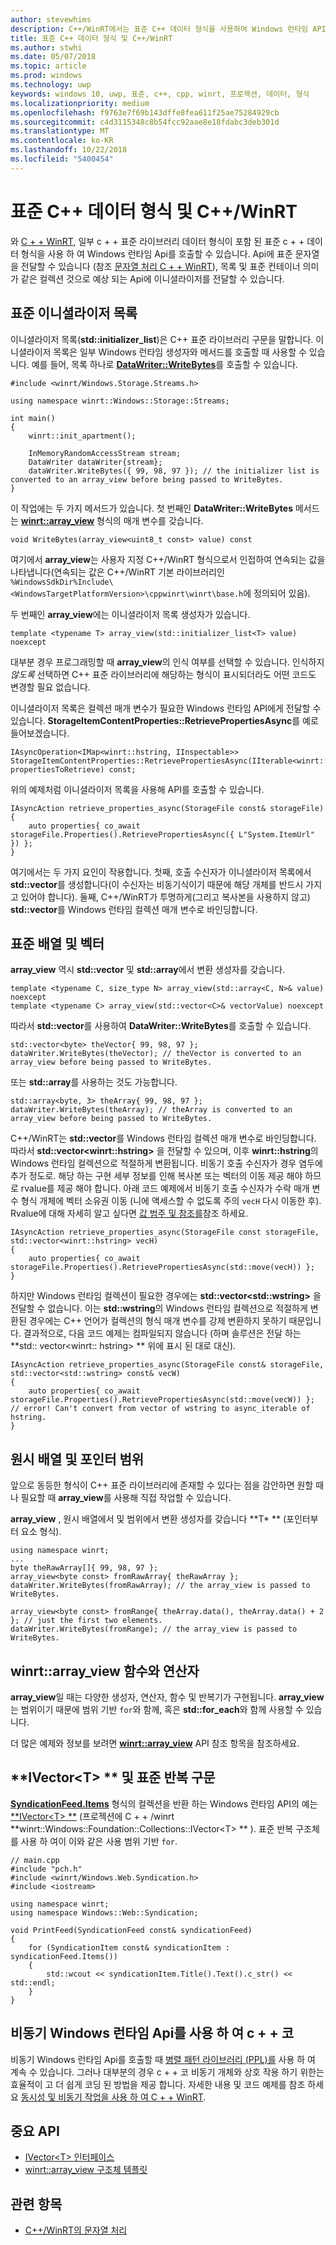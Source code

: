 ```yaml
---
author: stevewhims
description: C++/WinRT에서는 표준 C++ 데이터 형식을 사용하여 Windows 런타임 API를 호출할 수 있습니다.
title: 표준 C++ 데이터 형식 및 C++/WinRT
ms.author: stwhi
ms.date: 05/07/2018
ms.topic: article
ms.prod: windows
ms.technology: uwp
keywords: windows 10, uwp, 표준, c++, cpp, winrt, 프로젝션, 데이터, 형식
ms.localizationpriority: medium
ms.openlocfilehash: f9763e7f69b143dffe8fea611f25ae75284929cb
ms.sourcegitcommit: c4d3115348c8b54fcc92aae8e18fdabc3deb301d
ms.translationtype: MT
ms.contentlocale: ko-KR
ms.lasthandoff: 10/22/2018
ms.locfileid: "5400454"
---
```

# <a name="standard-c-data-types-and-cwinrt"></a>표준 C++ 데이터 형식 및 C++/WinRT

와 [C + + WinRT](/windows/uwp/cpp-and-winrt-apis/intro-to-using-cpp-with-winrt), 일부 c + + 표준 라이브러리 데이터 형식이 포함 된 표준 c + + 데이터 형식을 사용 하 여 Windows 런타임 Api를 호출할 수 있습니다. Api에 표준 문자열을 전달할 수 있습니다 (참조 [문자열 처리 C + + WinRT](strings.md)), 목록 및 표준 컨테이너 의미가 같은 컬렉션 것으로 예상 되는 Api에 이니셜라이저를 전달할 수 있습니다.

## <a name="standard-initializer-lists"></a>표준 이니셜라이저 목록
이니셜라이저 목록(**std::initializer_list**)은 C++ 표준 라이브러리 구문을 말합니다. 이니셜라이저 목록은 일부 Windows 런타임 생성자와 메서드를 호출할 때 사용할 수 있습니다. 예를 들어, 목록 하나로 [**DataWriter::WriteBytes**](/uwp/api/windows.storage.streams.datawriter.writebytes)를 호출할 수 있습니다.

```cppwinrt
#include <winrt/Windows.Storage.Streams.h>

using namespace winrt::Windows::Storage::Streams;

int main()
{
    winrt::init_apartment();

    InMemoryRandomAccessStream stream;
    DataWriter dataWriter{stream};
    dataWriter.WriteBytes({ 99, 98, 97 }); // the initializer list is converted to an array_view before being passed to WriteBytes.
}
```

이 작업에는 두 가지 메서드가 있습니다. 첫 번째인 **DataWriter::WriteBytes** 메서드는 [**winrt::array_view**](/uwp/cpp-ref-for-winrt/array-view) 형식의 매개 변수를 갖습니다.

```cppwinrt
void WriteBytes(array_view<uint8_t const> value) const
```

 여기에서 **array_view**는 사용자 지정 C++/WinRT 형식으로서 인접하여 연속되는 값을 나타냅니다(연속되는 값은 C++/WinRT 기본 라이브러리인 `%WindowsSdkDir%Include\<WindowsTargetPlatformVersion>\cppwinrt\winrt\base.h`에 정의되어 있음).

두 번째인 **array_view**에는 이니셜라이저 목록 생성자가 있습니다.

```cppwinrt
template <typename T> array_view(std::initializer_list<T> value) noexcept
```

대부분 경우 프로그래밍할 때 **array_view**의 인식 여부를 선택할 수 있습니다. 인식하지 *않도록* 선택하면 C++ 표준 라이브러리에 해당하는 형식이 표시되더라도 어떤 코드도 변경할 필요 없습니다.

이니셜라이저 목록은 컬렉션 매개 변수가 필요한 Windows 런타임 API에게 전달할 수 있습니다. **StorageItemContentProperties::RetrievePropertiesAsync**를 예로 들어보겠습니다.

```cppwinrt
IAsyncOperation<IMap<winrt::hstring, IInspectable>> StorageItemContentProperties::RetrievePropertiesAsync(IIterable<winrt::hstring> propertiesToRetrieve) const;
```

위의 예제처럼 이니셜라이저 목록을 사용해 API를 호출할 수 있습니다.

```cppwinrt
IAsyncAction retrieve_properties_async(StorageFile const& storageFile)
{
    auto properties{ co_await storageFile.Properties().RetrievePropertiesAsync({ L"System.ItemUrl" }) };
}
```

여기에서는 두 가지 요인이 작용합니다. 첫째, 호출 수신자가 이니셜라이저 목록에서 **std::vector**를 생성합니다(이 수신자는 비동기식이기 때문에 해당 개체를 반드시 가지고 있어야 합니다). 둘째, C++/WinRT가 투명하게(그리고 복사본을 사용하지 않고) **std::vector**를 Windows 런타임 컬렉션 매개 변수로 바인딩합니다.

## <a name="standard-arrays-and-vectors"></a>표준 배열 및 벡터
**array_view** 역시 **std::vector** 및 **std::array**에서 변환 생성자를 갖습니다.

```cppwinrt
template <typename C, size_type N> array_view(std::array<C, N>& value) noexcept
template <typename C> array_view(std::vector<C>& vectorValue) noexcept
```

따라서 **std::vector**를 사용하여 **DataWriter::WriteBytes**를 호출할 수 있습니다.

```cppwinrt
std::vector<byte> theVector{ 99, 98, 97 };
dataWriter.WriteBytes(theVector); // theVector is converted to an array_view before being passed to WriteBytes.
```

또는 **std::array**를 사용하는 것도 가능합니다.

```cppwinrt
std::array<byte, 3> theArray{ 99, 98, 97 };
dataWriter.WriteBytes(theArray); // theArray is converted to an array_view before being passed to WriteBytes.
```

C++/WinRT는 **std::vector**를 Windows 런타임 컬렉션 매개 변수로 바인딩합니다. 따라서 **std::vector&lt;winrt::hstring&gt;** 을 전달할 수 있으며, 이후 **winrt::hstring**의 Windows 런타임 컬렉션으로 적절하게 변환됩니다. 비동기 호출 수신자가 경우 염두에 추가 정도로. 해당 하는 구현 세부 정보를 인해 복사본 또는 벡터의 이동 제공 해야 하므로 rvalue를 제공 해야 합니다. 아래 코드 예제에서 비동기 호출 수신자가 수락 매개 변수 형식 개체에 벡터 소유권 이동 (니에 액세스할 수 없도록 주의 `vecH` 다시 이동한 후). Rvalue에 대해 자세히 알고 싶다면 [값 범주 및 참조를](cpp-value-categories.md)참조 하세요.

```cppwinrt
IAsyncAction retrieve_properties_async(StorageFile const storageFile, std::vector<winrt::hstring> vecH)
{
    auto properties{ co_await storageFile.Properties().RetrievePropertiesAsync(std::move(vecH)) };
}
```

하지만 Windows 런타임 컬렉션이 필요한 경우에는 **std::vector&lt;std::wstring&gt;** 을 전달할 수 없습니다. 이는 **std::wstring**의 Windows 런타임 컬렉션으로 적절하게 변환된 경우에는 C++ 언어가 컬렉션의 형식 매개 변수를 강제 변환하지 못하기 때문입니다. 결과적으로, 다음 코드 예제는 컴파일되지 않습니다 (하며 솔루션은 전달 하는 **std:: vector&lt;winrt:: hstring&gt; ** 위에 표시 된 대로 대신).

```cppwinrt
IAsyncAction retrieve_properties_async(StorageFile const& storageFile, std::vector<std::wstring> const& vecW)
{
    auto properties{ co_await storageFile.Properties().RetrievePropertiesAsync(std::move(vecW)) }; // error! Can't convert from vector of wstring to async_iterable of hstring.
}
```

## <a name="raw-arrays-and-pointer-ranges"></a>원시 배열 및 포인터 범위
앞으로 동등한 형식이 C++ 표준 라이브러리에 존재할 수 있다는 점을 감안하면 원할 때나 필요할 때 **array_view**를 사용해 직접 작업할 수 있습니다.

**array_view** , 원시 배열에서 및 범위에서 변환 생성자를 갖습니다 **T&ast; ** (포인터부터 요소 형식).

```cppwinrt
using namespace winrt;
...
byte theRawArray[]{ 99, 98, 97 };
array_view<byte const> fromRawArray{ theRawArray };
dataWriter.WriteBytes(fromRawArray); // the array_view is passed to WriteBytes.

array_view<byte const> fromRange{ theArray.data(), theArray.data() + 2 }; // just the first two elements.
dataWriter.WriteBytes(fromRange); // the array_view is passed to WriteBytes.
```

## <a name="winrtarrayview-functions-and-operators"></a>winrt::array_view 함수와 연산자
**array_view**일 때는 다양한 생성자, 연산자, 함수 및 반복기가 구현됩니다. **array_view**는 범위이기 때문에 범위 기반 `for`와 함께, 혹은 **std::for_each**와 함께 사용할 수 있습니다.

더 많은 예제와 정보를 보려면 [**winrt::array_view**](/uwp/cpp-ref-for-winrt/array-view) API 참조 항목을 참조하세요.

## <a name="ivectorlttgt-and-standard-iteration-constructs"></a>**IVector&lt;T&gt; ** 및 표준 반복 구문
[**SyndicationFeed.Items**](/uwp/api/windows.web.syndication.syndicationfeed.items) 형식의 컬렉션을 반환 하는 Windows 런타임 API의 예는 [**IVector&lt;T&gt; **](/uwp/api/windows.foundation.collections.ivector_t_) (프로젝션에 C + + /winrt **winrt::Windows::Foundation::Collections::IVector&lt;T&gt; ** ). 표준 반복 구조체를 사용 하 여이 이와 같은 사용 범위 기반 `for`.

```cppwinrt
// main.cpp
#include "pch.h"
#include <winrt/Windows.Web.Syndication.h>
#include <iostream>

using namespace winrt;
using namespace Windows::Web::Syndication;

void PrintFeed(SyndicationFeed const& syndicationFeed)
{
    for (SyndicationItem const& syndicationItem : syndicationFeed.Items())
    {
        std::wcout << syndicationItem.Title().Text().c_str() << std::endl;
    }
}
```

## <a name="c-coroutines-with-asynchronous-windows-runtime-apis"></a>비동기 Windows 런타임 Api를 사용 하 여 c + + 코
비동기 Windows 런타임 Api를 호출할 때 [병렬 패턴 라이브러리 (PPL)를](/cpp/parallel/concrt/parallel-patterns-library-ppl) 사용 하 여 계속 수 있습니다. 그러나 대부분의 경우 c + + 코 비동기 개체와 상호 작용 하기 위한는 효율적이 고 더 쉽게 코딩 된 방법을 제공 합니다. 자세한 내용 및 코드 예제를 참조 하세요 [동시성 및 비동기 작업을 사용 하 여 C + + WinRT](concurrency.md).

## <a name="important-apis"></a>중요 API
* [IVector&lt;T&gt; 인터페이스](/uwp/api/windows.foundation.collections.ivector_t_)
* [winrt::array_view 구조체 템플릿](/uwp/cpp-ref-for-winrt/array-view)

## <a name="related-topics"></a>관련 항목
* [C++/WinRT의 문자열 처리](strings.md)
